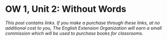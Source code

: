 # OW 1, Unit 2: Without Words

*This post contains links. If you make a purchase through these links, at no additional cost to you, The English Extension Organization will earn a small commission which will be used to purchase books for classrooms.* 
<!--stackedit_data:
eyJoaXN0b3J5IjpbNTkyNzgzMDUwXX0=
-->